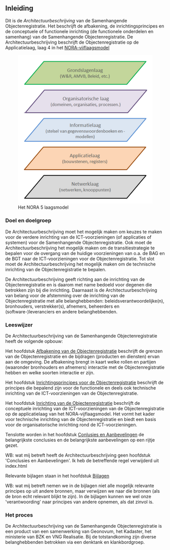 ## Inleiding

Dit is de *Architectuurbeschrijving* van de Samenhangende Objectenregistratie. Het beschrijft de afbakening, de inrichtingsprincipes en de conceptuele of functionele inrichting (de functionele onderdelen en samenhang) van de Samenhangende Objectenregistratie. De Architectuurbeschrijving beschrijft de Objectenregistratie op de Applicatielaag, laag 4 in het [NORA-vijflaagsmodel](https://www.noraonline.nl/wiki/Vijflaagsmodel)

<figure id="nora5laagsmodel">
    <img src="media/nora5laagsmodel.PNG" alt="nora5laagsmodel">
    <figcaption>Het NORA 5 laagsmodel</figcaption>
</figure>

### Doel en doelgroep

De Architectuurbeschrijving moet het mogelijk maken om  keuzes te maken voor de verdere inrichting van de ICT-voorzieningen (of applicaties of systemen) voor de Samenhangende Objectenregistratie. Ook moet de Architectuurbeschrijving het mogelijk maken om de transitiestrategie te bepalen voor de overgang van de huidige voorzieningen van o.a. de BAG en de BGT naar de ICT-voorzieningen voor de Objectenregistratie. Tot slot moet de Architectuurbeschrijving het mogelijk maken om de technische inrichting van de Objectenregistratie te bepalen. 

De Architectuurbeschrijving geeft richting aan de inrichting van de Objectenregistratie en is daarom met name bedoeld voor degenen die betrokken zijn bij die inrichting. Daarnaast is de Architectuurbeschrijving van belang voor de afstemming over de inrichting van de Objectenregistratie met alle belanghebbenden: beleidsverantwoordelijke(n), bronhouders, verstrekker(s), afnemers, beheerders en (software-)leveranciers en andere belanghebbenden.

### Leeswijzer

De Architectuurbeschrijving van de Samenhangende Objectenregistratie heeft de volgende opbouw:

Het hoofdstuk [Afbakening van de Objectenregistratie](#afbakening-van-de-objectenregistratie) beschrijft de grenzen van de Objectenregistratie en de bijdragen (producten en diensten) ervan aan de omgeving. De afbakening brengt in kaart welke rollen en partijen (waaronder bronhouders en afnemers) interactie met de Objectenregistratie hebben en welke soorten interactie er zijn.

Het hoofdstuk [Inrichtingsprincipes voor de Objectenregistratie](#inrichtingsprincipes-voor-de-objectenregistratie) beschrijft de principes die bepalend zijn voor de functionele en deels ook technische inrichting van de ICT-voorzieningen van de Objectenregistratie.  

Het hoofdstuk [Inrichting van de Objectenregistratie](#inrichting-van-de-objectenregistratie) beschrijft de conceptuele inrichting van de ICT-voorzieningen van de Objectenregistratie op de applicatielaag van het NORA-vijflaagsmodel. Het vormt het kader voor technische inrichting van de Objectenregistratie en biedt een basis voor de organisatorische inrichting rond de ICT-voorzieningen.

Tenslotte worden in het hoofdstuk [Conlusies en Aanbevelingen](#conclusies-en-aanbevelingen) de belangrijkste conclusies en de belangrijkste aanbevelingen op een rijtje gezet.

<p class='note'>
     WB: wat mij betreft heeft de Architectuurbeschrijving geen hoofdstuk 'Conclusies en Aanbevelingen'. Ik heb de betreffende regel verwijderd uit index.html
</p>

Relevante bijlagen staan in het hoofdstuk [Bijlagen](#bijlagen-principes)

<p class='note'>
     WB: wat mij betreft nemen we in de bijlagen niet alle mogelijk relevante principes op uit andere bronnen, maar verwijzen we naar die bronnen (als de bron echt relevant blijkt te zijn). In de bijlagen kunnen we wel onze 'verantwoording' naar principes van andere opnemen, als dat zinvol is.
</p>

### Het proces

De Architectuurbeschrijving van de Samenhangende Objectenregistratie is een product van een samenwerking van Geonovum, het Kadaster, het ministerie van BZK en VNG Realisatie. Bij de totstandkoming zijn diverse belanghebbenden betrokken via een denktank en klankbordgroep.

